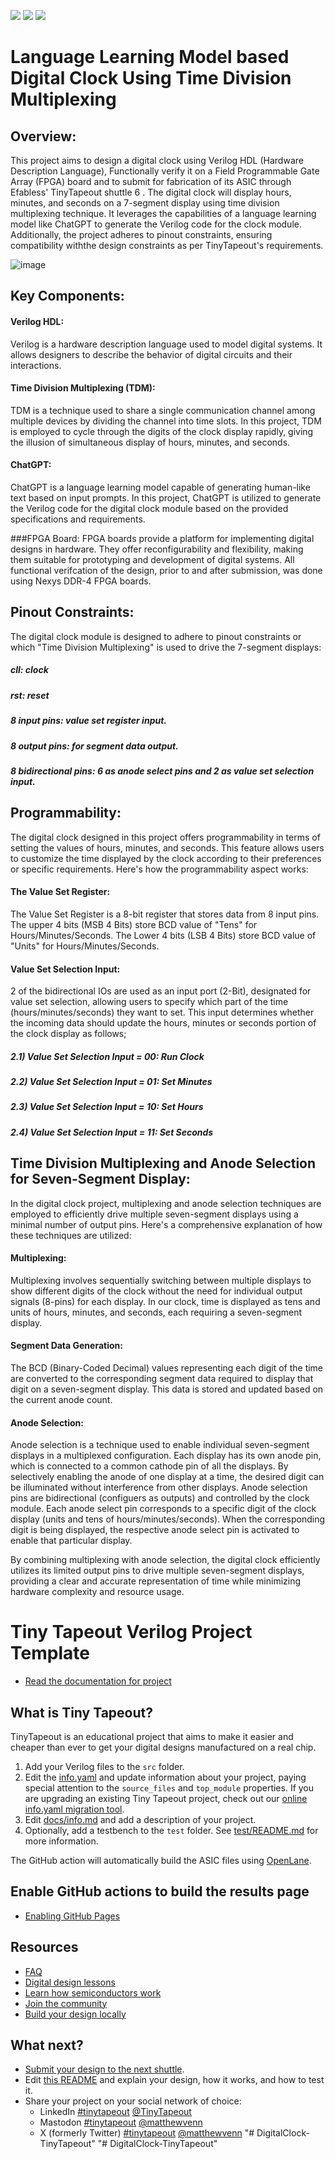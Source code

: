 ![](../../workflows/gds/badge.svg) ![](../../workflows/docs/badge.svg) ![](../../workflows/test/badge.svg)


# Language Learning Model based Digital Clock Using Time Division Multiplexing

## Overview:
This project aims to design a digital clock using Verilog HDL (Hardware Description Language), Functionally verify  it on a Field Programmable Gate Array (FPGA) board and to submit for fabrication of its ASIC through Efabless' TinyTapeout shuttle 6 . The digital clock will display hours, minutes, and seconds on a 7-segment display using time division multiplexing technique. It leverages the capabilities of a language learning model like ChatGPT to generate the Verilog code for the clock module. Additionally, the project adheres to pinout constraints, ensuring compatibility withthe design constraints as per TinyTapeout's requirements. 

![image](https://github.com/HUZAIFA-TARIQ/GIKI-TapeOut-2/assets/90867361/828f4e6d-6ac7-4adb-a833-7e66fccc1fad)


## **Key Components:**

#### Verilog HDL:
Verilog is a hardware description language used to model digital systems. It allows designers to describe the behavior of digital circuits and their interactions.

#### Time Division Multiplexing (TDM): 
TDM is a technique used to share a single communication channel among multiple devices by dividing the channel into time slots. In this project, TDM is employed to cycle through the digits of the clock display rapidly, giving the illusion of simultaneous display of hours, minutes, and seconds.

#### ChatGPT:
ChatGPT is a language learning model capable of generating human-like text based on input prompts. In this project, ChatGPT is utilized to generate the Verilog code for the digital clock module based on the provided specifications and requirements.

###FPGA Board: 
FPGA boards provide a platform for implementing digital designs in hardware. They offer reconfigurability and flexibility, making them suitable for prototyping and development of digital systems. All functional verifcation of the design, prior to and after submission, was done using Nexys DDR-4 FPGA boards.

 ## Pinout Constraints:

The digital clock module is designed to adhere to pinout constraints or which "Time Division Multiplexing" is used to drive the 7-segment displays:

##### cll: clock 
##### rst: reset
##### 8 input pins: value set register input.
##### 8 output pins: for segment data output.
##### 8 bidirectional pins: 6 as anode select pins and 2 as value set selection input.

## Programmability:

The digital clock designed in this project offers programmability in terms of setting the values of hours, minutes, and seconds. This feature allows users to customize the time displayed by the clock according to their preferences or specific requirements. Here's how the programmability aspect works:

#### The Value Set Register:
The Value Set Register is a 8-bit register that stores data from 8 input pins. The upper 4 bits (MSB 4 Bits) store BCD value of "Tens" for Hours/Minutes/Seconds. The Lower 4 bits (LSB 4 Bits) store BCD value of "Units" for Hours/Minutes/Seconds.

#### Value Set Selection Input:
2 of the bidirectional IOs are used as an input port (2-Bit), designated for value set selection, allowing users to specify which part of the time (hours/minutes/seconds) they want to set. This input determines whether the incoming data should update the hours, minutes or seconds portion of the clock display as follows;
##### 2.1) Value Set Selection Input = 00: Run Clock
##### 2.2) Value Set Selection Input = 01: Set Minutes
##### 2.3) Value Set Selection Input = 10: Set Hours
##### 2.4) Value Set Selection Input = 11: Set Seconds

## Time Division Multiplexing and Anode Selection for Seven-Segment Display:

In the digital clock project, multiplexing and anode selection techniques are employed to efficiently drive multiple seven-segment displays using a minimal number of output pins. Here's a comprehensive explanation of how these techniques are utilized:

#### Multiplexing:
Multiplexing involves sequentially switching between multiple displays to show different digits of the clock without the need for individual output signals (8-pins) for each display. In our clock, time is displayed as tens and units of hours, minutes, and seconds, each requiring a seven-segment display.

#### Segment Data Generation:
The BCD (Binary-Coded Decimal) values representing each digit of the time are converted to the corresponding segment data required to display that digit on a seven-segment display. This data is stored and updated based on the current anode count.

#### Anode Selection:
Anode selection is a technique used to enable individual seven-segment displays in a multiplexed configuration. Each display has its own anode pin, which is connected to a common cathode pin of all the displays. By selectively enabling the anode of one display at a time, the desired digit can be illuminated without interference from other displays. Anode selection pins are bidirectional (configuers as outputs) and controlled by the clock module. Each anode select pin corresponds to a specific digit of the clock display (units and tens of hours/minutes/seconds). When the corresponding digit is being displayed, the respective anode select pin is activated to enable that particular display.

By combining multiplexing with anode selection, the digital clock efficiently utilizes its limited output pins to drive multiple seven-segment displays, providing a clear and accurate representation of time while minimizing hardware complexity and resource usage.

# Tiny Tapeout Verilog Project Template

- [Read the documentation for project](docs/info.md)

## What is Tiny Tapeout?

TinyTapeout is an educational project that aims to make it easier and cheaper than ever to get your digital designs manufactured on a real chip.

1. Add your Verilog files to the `src` folder.
2. Edit the [info.yaml](info.yaml) and update information about your project, paying special attention to the `source_files` and `top_module` properties. If you are upgrading an existing Tiny Tapeout project, check out our [online info.yaml migration tool](https://tinytapeout.github.io/tt-yaml-upgrade-tool/).
3. Edit [docs/info.md](docs/info.md) and add a description of your project.
4. Optionally, add a testbench to the `test` folder. See [test/README.md](test/README.md) for more information.

The GitHub action will automatically build the ASIC files using [OpenLane](https://www.zerotoasiccourse.com/terminology/openlane/).

## Enable GitHub actions to build the results page

- [Enabling GitHub Pages](https://tinytapeout.com/faq/#my-github-action-is-failing-on-the-pages-part)

## Resources

- [FAQ](https://tinytapeout.com/faq/)
- [Digital design lessons](https://tinytapeout.com/digital_design/)
- [Learn how semiconductors work](https://tinytapeout.com/siliwiz/)
- [Join the community](https://tinytapeout.com/discord)
- [Build your design locally](https://docs.google.com/document/d/1aUUZ1jthRpg4QURIIyzlOaPWlmQzr-jBn3wZipVUPt4)

## What next?

- [Submit your design to the next shuttle](https://app.tinytapeout.com/).
- Edit [this README](README.md) and explain your design, how it works, and how to test it.
- Share your project on your social network of choice:
  - LinkedIn [#tinytapeout](https://www.linkedin.com/search/results/content/?keywords=%23tinytapeout) [@TinyTapeout](https://www.linkedin.com/company/100708654/)
  - Mastodon [#tinytapeout](https://chaos.social/tags/tinytapeout) [@matthewvenn](https://chaos.social/@matthewvenn)
  - X (formerly Twitter) [#tinytapeout](https://twitter.com/hashtag/tinytapeout) [@matthewvenn](https://twitter.com/matthewvenn)
"# DigitalClock-TinyTapeout" 
"# DigitalClock-TinyTapeout" 
